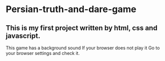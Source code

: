 # Persian-truth-and-dare-game
## This is my first project written by html, css and javascript.

This game has a background sound
If your browser does not play it
Go to your browser settings and check it.
